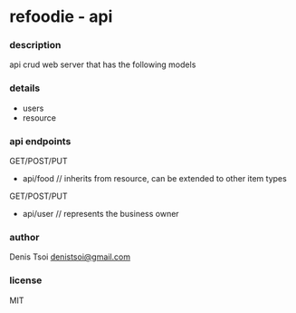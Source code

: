 # refoodie - api

### description
api crud web server that has the following models


### details
- users
- resource

### api endpoints

GET/POST/PUT
- api/food     // inherits from resource, can be extended to other item types


GET/POST/PUT
- api/user     // represents the business owner

### author 
Denis Tsoi <denistsoi@gmail.com>

### license 
MIT